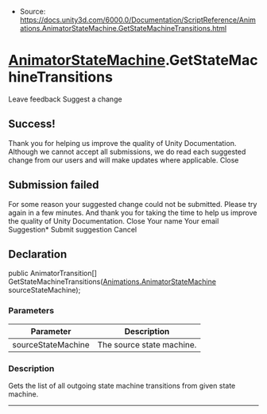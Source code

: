* Source: https://docs.unity3d.com/6000.0/Documentation/ScriptReference/Animations.AnimatorStateMachine.GetStateMachineTransitions.html

#  [AnimatorStateMachine](https://docs.unity3d.com/6000.0/Documentation/ScriptReference/Animations.AnimatorStateMachine.html).GetStateMachineTransitions
Leave feedback
Suggest a change
## Success!
Thank you for helping us improve the quality of Unity Documentation. Although we cannot accept all submissions, we do read each suggested change from our users and will make updates where applicable.
Close
## Submission failed
For some reason your suggested change could not be submitted. Please <a>try again</a> in a few minutes. And thank you for taking the time to help us improve the quality of Unity Documentation.
Close
Your name Your email Suggestion* Submit suggestion
Cancel
## Declaration
public AnimatorTransition[] GetStateMachineTransitions([Animations.AnimatorStateMachine](https://docs.unity3d.com/6000.0/Documentation/ScriptReference/Animations.AnimatorStateMachine.html) sourceStateMachine); 
### Parameters
Parameter | Description  
---|---  
sourceStateMachine | The source state machine.  
### Description
Gets the list of all outgoing state machine transitions from given state machine.
* * *
